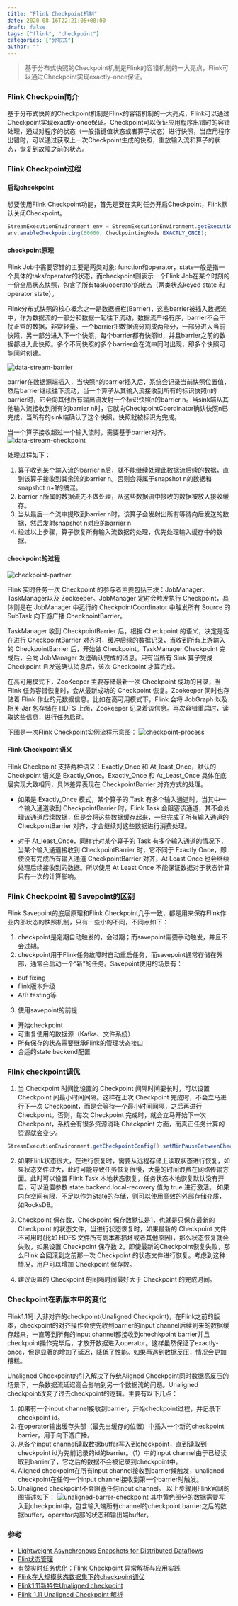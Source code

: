 ```yaml
---
title: "Flink Checkpoint机制"
date: 2020-08-16T22:21:05+08:00
draft: false
tags: ["flink", "checkpoint"]
categories: ["分布式"]
author: ""
---
```


> 基于分布式快照的Checkpoint机制是Flink的容错机制的一大亮点，Flink可以通过Checkpoint实现exactly-once保证。 

### Flink Checkpoin简介
基于分布式快照的Checkpoint机制是Flink的容错机制的一大亮点，Flink可以通过Checkpoint实现exactly-once保证。Checkpoint可以保证应用程序出错时的容错处理，通过对程序的状态（一般指键值状态或者算子状态）进行快照，当应用程序出错时，可以通过获取上一次Checkpoint生成的快照，重放输入流和算子的状态，恢复到故障之前的状态。

### Flink Checkpoint过程
#### 启动checkpoint
想要使用Flink Checkpoint功能，首先是要在实时任务开启Checkpoint，Flink默认关闭Checkpoint。
 ```java
 StreamExecutionEnvironment env = StreamExecutionEnvironment.getExecutionEnvironment();
 env.enableCheckpointing(60000, CheckpointingMode.EXACTLY_ONCE);
 ```

#### checkpoint原理
Flink Job中需要容错的主要是两类对象: function和operator，state一般是指一个具体的taks/operator的状态，而checkpoint则表示一个Flink Job在某个时刻的一份全局状态快照，包含了所有task/operator的状态（两类状态keyed  state 和 operator state）。

Flink分布式快照的核心概念之一是数据栅栏(Barrier)，这些barrier被插入数据流中，作为数据流的一部分和数据一起往下流动，数据流严格有序，barrier不会干扰正常的数据，非常轻量。一个barrier把数据流分割成两部分，一部分进入当前快照，另一部分进入下一个快照，每个barrier都有快照id，并且barrier之前的数据都进入此快照。多个不同快照的多个barrier会在流中同时出现，即多个快照可能同时创建。

![data-stream-barrier](../../static/img/20210306/data-stream-barrier.png)

barrier在数据源端插入，当快照n的barrier插入后，系统会记录当前快照位置值，然后barrier继续往下流动，当一个算子从其输入流接收到所有的标识快照n的barrier时，它会向其他所有输出流发射一个标识快照n的barrier n。当sink端从其他输入流接收到所有的barrier n时，它就向CheckpointCoordinator确认快照n已完成，当所有的sink端确认了这个快照，快照就被标识为完成。

当一个算子接收超过一个输入流时，需要基于barrier对齐。
![data-stream-checkpoint](../../static/img/20210306/data-stream-checkpoint.png)

处理过程如下：

1. 算子收到某个输入流的barrier n后，就不能继续处理此数据流后续的数据，直到该算子接收到其余流的barrier n。否则会将属于snapshot n的数据和snapshot n+1的搞混。
2. barrier n所属的数据流先不做处理，从这些数据流中接收的数据被放入接收缓存。
3. 当从最后一个流中提取到barrier n时，该算子会发射出所有等待向后发送的数据，然后发射snapshot n对应的barrier n
4. 经过以上步骤，算子恢复所有输入流数据的处理，优先处理输入缓存中的数据。

#### checkpoint的过程
![checkpoint-partner](../../static/img/20210306/checkpoint-partner.png)

Flink 实时任务一次 Checkpoint 的参与者主要包括三块：JobManager、TaskManager以及 Zookeeper。JobManager 定时会触发执行 Checkpoint，具体则是在 JobManager 中运行的 CheckpointCoordinator 中触发所有 Source 的 SubTask 向下游广播 CheckpointBarrier。

TaskManager 收到 CheckpointBarrier 后，根据 Checkpoint 的语义，决定是否在进行 CheckpointBarrier 对齐时，缓冲后续的数据记录，当收到所有上游输入的 CheckpointBarrier 后，开始做 Checkpoint。TaskManager Checkpoint 完成后，会向 JobManager 发送确认完成的消息。只有当所有 Sink 算子完成 Checkpoint 且发送确认消息后，该次 Checkpoint 才算完成。

在高可用模式下，ZooKeeper 主要存储最新一次 Checkpoint 成功的目录，当Flink 任务容错恢复时，会从最新成功的 Checkpoint 恢复。Zookeeper 同时也存储着 Flink 作业的元数据信息。比如在高可用模式下，Flink 会将 JobGraph 以及相关 Jar 包存储在 HDFS 上面，Zookeeper 记录着该信息。再次容错重启时，读取这些信息，进行任务启动。

下图是一次Flink Checkpoint实例流程示意图：
![checkpoint-process](../../static/img/20210306/checkpoint-process.png)

#### Flink Checkpoint 语义
Flink Checkpoint 支持两种语义：Exactly_Once 和 At_least_Once，默认的 Checkpoint 语义是 Exactly_Once。Exactly_Once 和 At_Least_Once 具体在底层实现大致相同，具体差异表现在 CheckpointBarrier 对齐方式的处理。
* 如果是 Exactly_Once 模式，某个算子的 Task 有多个输入通道时，当其中一个输入通道收到 CheckpointBarrier 时，Flink Task 会阻塞该通道，其不会处理该通道后续数据，但是会将这些数据缓存起来，一旦完成了所有输入通道的 CheckpointBarrier 对齐，才会继续对这些数据进行消费处理。

* 对于 At_least_Once，同样针对某个算子的 Task 有多个输入通道的情况下，当某个输入通道接收到 CheckpointBarrier 时，它不同于 Exactly Once，即使没有完成所有输入通道 CheckpointBarrier 对齐，At Least Once 也会继续处理后续接收到的数据。所以使用 At Least Once 不能保证数据对于状态计算只有一次的计算影响。

### Flink Checkpoint 和 Savepoint的区别
Flink Savepoint的底层原理和Flink Checkpoint几乎一致，都是用来保存Flink作业内部状态的快照机制，只有一些小的不同，不同点如下：
1. checkpoint是定期自动触发的，会过期；而savepoint需要手动触发，并且不会过期。
2. checkpoint用于Flink任务故障时自动重启任务，而savepoint通常存储在外部，通常会启动一个“新”的任务。Savepoint使用的场景有：
* buf fixing
* flink版本升级
* A/B testing等
3. 使用savepoint的前提
* 开始checkpoint
* 可重复使用的数据源（Kafka、文件系统）
* 所有保存的状态需要继承Flink的管理状态接口
* 合适的state backend配置

### Flink checkpoint调优
1. 当 Checkpoint 时间比设置的 Checkpoint 间隔时间要长时，可以设置 Checkpoint 间最小时间间隔。这样在上次 Checkpoint 完成时，不会立马进行下一次 Checkpoint，而是会等待一个最小时间间隔，之后再进行 Checkpoint。否则，每次 Checkpoint 完成时，就会立马开始下一次 Checkpoint，系统会有很多资源消耗 Checkpoint 方面，而真正任务计算的资源就会变少。
```java
StreamExecutionEnvironment.getCheckpointConfig().setMinPauseBetweenCheckpoints(milliseconds);
```

2. 如果Flink状态很大，在进行恢复时，需要从远程存储上读取状态进行恢复，如果状态文件过大，此时可能导致任务恢复很慢，大量的时间浪费在网络传输方面。此时可以设置 Flink Task 本地状态恢复，任务状态本地恢复默认没有开启，可以设置参数 state.backend.local-recovery 值为 true 进行激活。
如果内存空间有限，不足以作为State的存储，则可以使用高效的外部存储介质，如RocksDB。

3. Checkpoint 保存数，Checkpoint 保存数默认是1，也就是只保存最新的 Checkpoint 的状态文件，当进行状态恢复时，如果最新的 Checkpoint 文件不可用时(比如 HDFS 文件所有副本都损坏或者其他原因)，那么状态恢复就会失败，如果设置 Checkpoint 保存数 2，即使最新的Checkpoint恢复失败，那么Flink 会回滚到之前那一次 Checkpoint 的状态文件进行恢复。考虑到这种情况，用户可以增加 Checkpoint 保存数。

4. 建议设置的 Checkpoint 的间隔时间最好大于 Checkpoint 的完成时间。

### Checkpoint在新版本中的变化
Flink1.11引入非对齐的checkpoint(Unaligned Checkpoint)，在Flink之前的版本，checkpoint的对齐操作会使先收到barrier的input channel后续到来的数据缓存起来，一直等到所有的input channel都接收到chechkpoint barrier并且checkpoint操作完毕后，才放开数据进入operator。这样虽然保证了exactly-once，但是显著的增加了延迟，降低了性能。如果再遇到数据反压，情况会更加糟糕。

Unaligned Checkpoint的引入解决了传统Aligned Checkpoint同时数据高反压的场景下，一条数据流延迟高会影响到另一个数据流的问题。Unaligned checkpoint改变了过去checkpoint的逻辑。主要有以下几点：

1. 如果有一个input channel接收到barrier，开始checkpoint过程，并记录下checkpoint id。
2. 在operator输出缓存头部（最先出缓存的位置）中插入一个新的checkpoint barrier，用于向下游广播。
3. 从各个input channel读取数据buffer写入到checkpoint，直到读取到checkpoint id为先前记录的id的barrier。（1）中的input channel由于已经读取到barrier了，它之后的数据不会被记录到checkpoint中。
4. Aligned checkpoint在所有input channel接收到barrier候触发，unaligned checkpoint在任何一个input channel接收到第一个barrier时触发。
5. Unaligned checkpoint不会阻塞任何input channel。
以上步骤用Flink官网的图描述如下：
![unaligned-barrer-checkpoint](../../static/img/20210306/unaligned-barrer-checkpoint.png)
其中黄色部分的数据需要写入到checkpoint中，包含输入端所有channel的checkpoint barrier之后的数据buffer，operator内部的状态和输出端buffer。

### 参考
* [Lightweight Asynchronous Snapshots for Distributed Dataflows](https://arxiv.org/abs/1506.08603)
* [Flin状态管理](http://www.hobbin.wang/post/flink%E7%8A%B6%E6%80%81%E7%AE%A1%E7%90%86/)
* [有赞实时任务优化：Flink Checkpoint 异常解析与应用实践](https://mp.weixin.qq.com/s/0QRrOC7MaPHs_otAqK85ig)
* [Flink在大规模状态数据集下的checkpoint调优](https://blog.csdn.net/Androidlushangderen/article/details/85255756)
* [Flink1.11新特性Unaligned checkpoint](https://www.jianshu.com/p/c9d6e9fe900a)
* [Flink 1.11 Unaligned Checkpoint 解析](https://developer.aliyun.com/article/768710)
